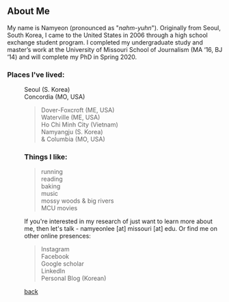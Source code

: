 

## About Me

My name is Namyeon (pronounced as "_nahm-yuhn_"). Originally from Seoul, South Korea, I came to the United States in 2006 through a high school exchange student program. I completed my undergraduate study and master’s work at the University of Missouri School of Journalism (MA ‘16, BJ ‘14) and will complete my PhD in Spring 2020. 

### Places I've lived: 
<dd>Seoul (S. Korea)</dd>
<dd>Concordia (MO, USA)<dd>
  
> Dover-Foxcroft (ME, USA) <br>
> Waterville (ME, USA) <br>
> Ho Chi Minh City (Vietnam)<br>
> Namyangju (S. Korea)<br>
> & Columbia (MO, USA) <br>

### Things I like: 

> running <br>
> reading <br>
> baking <br>
> music <br>
> mossy woods & big rivers <br>
> MCU movies <br>

If you're interested in my research of just want to learn more about me, then let's talk - namyeonlee [at] missouri [at] edu. 
Or find me on other online presences: 

> Instagram <br>
> Facebook <br>
> Google scholar <br>
> LinkedIn <br>
> Personal Blog (Korean) <br>


[back](./)



